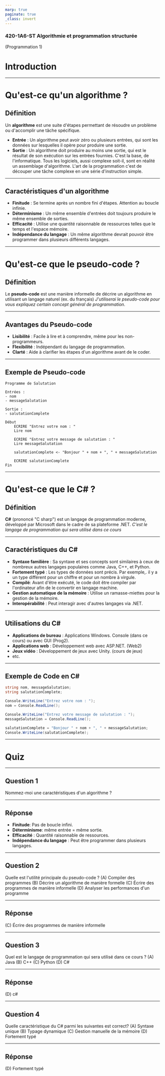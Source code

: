 ```yaml
---
marp: true
paginate: true
_class: invert
---
```


### 420-1A6-ST Algorithmie et programmation structurée
(Programmation 1)
# Introduction

---

# Qu'est-ce qu'un algorithme ?
## Définition
Un **algorithme** est une suite d'étapes permettant de résoudre un problème ou d'accomplir une tâche spécifique.
- **Entrée** : Un algorithme peut avoir zéro ou plusieurs entrées, qui sont les données sur lesquelles il opère pour produire une sortie.
- **Sortie** : Un algorithme doit produire au moins une sortie, qui est le résultat de son exécution sur les entrées fournies.
C'est la base, de l'informatique.  Tous les logiciels, aussi complexe soit-il, sont en réalité un assemblage d'algorithme.
L'art de la programmation c'est de découper une tâche complexe en une série d'instruction simple.

---

## Caractéristiques d'un algorithme
- **Finitude** : Se termine après un nombre fini d'étapes. Attention au boucle infinie.
- **Déterminisme** : Un même ensemble d'entrées doit toujours produire le même ensemble de sorties.
- **Efficacité** : Utilise une quantité raisonnable de ressources telles que le temps et l'espace mémoire.
- **Indépendance du langage** :  Un même algorithme devrait pouvoir être programmer dans plusieurs différents langages.

---

# Qu'est-ce que le pseudo-code ?
## Définition
Le **pseudo-code** est une manière informelle de décrire un algorithme en utilisant un langage naturel (ex. du français)
_J'utiliserai le pseudo-code pour vous expliquez certain concept général de programmation._

---

## Avantages du Pseudo-code
- **Lisibilité** : Facile à lire et à comprendre, même pour les non-programmeurs.
- **Flexibilité** : Indépendant du langage de programmation.
- **Clarté** : Aide à clarifier les étapes d'un algorithme avant de le coder.

---

## Exemple de Pseudo-code
```
Programme de Salutation

Entrées :
- nom
- messageSalutation

Sortie :
- salutationComplete

Début
    ECRIRE "Entrez votre nom : "
    Lire nom

    ECRIRE "Entrez votre message de salutation : "
    Lire messageSalutation

    salutationComplete <- "Bonjour " + nom + ", " + messageSalutation

    ECRIRE salutationComplete
Fin
```

---

# Qu'est-ce que le C# ?
## Définition
**C#** (prononcé "C sharp") est un langage de programmation moderne, développé par Microsoft dans le cadre de sa plateforme .NET.
_C'est le langage de programmation qui sera utilisé dans ce cours_

---

## Caractéristiques du C#
- **Syntaxe familière** : Sa syntaxe et ses concepts sont similaires à ceux de nombreux autres langages populaires comme Java, C++, et Python.
- **Fortement typé** : Les types de données sont précis.  Par exemple,. il y a un type différent pour un chiffre et pour un nombre à virgule.
- **Compilé**: Avant d'être exécuté, le code doit être compiler par l'ordinateur afin de le convertir en langage machine.
- **Gestion automatique de la mémoire** : Utilise un ramasse-miettes pour la gestion de la mémoire.
- **Interopérabilité** : Peut interagir avec d'autres langages via .NET.

---

## Utilisations du C#
- **Applications de bureau** : Applications Windows. Console (dans ce cours) ou avec GUI (Prog2).
- **Applications web** : Développement web avec ASP.NET. (Web2)
- **Jeux vidéo** : Développement de jeux avec Unity. (cours de jeux)
- etc.

---

## Exemple de Code en C#

```csharp
string nom, messageSalutation;
string salutationComplete;

Console.WriteLine("Entrez votre nom : ");
nom = Console.ReadLine();

Console.WriteLine("Entrez votre message de salutation : ");
messageSalutation = Console.ReadLine();

salutationComplete = "Bonjour " + nom + ", " + messageSalutation;
Console.WriteLine(salutationComplete);
```

---

# Quiz

---

## Question 1
Nommez-moi une caractéristiques d'un algorithme ?

---

## Réponse
- **Finitude**: Pas de boucle infini.
- **Déterminisme**: même entrée = même sortie.
- **Efficacité** : Quantité raisonnable de ressources.
- **Indépendance du langage** :  Peut être programmer dans plusieurs langages.

---

## Question 2
Quelle est l'utilité principale du pseudo-code ?
(A) Compiler des programmes
(B) Décrire un algorithme de manière formelle
(C) Écrire des programmes de manière informelle
(D) Analyser les performances d'un programme

---
## Réponse
(C) Écrire des programmes de manière informelle

---

## Question 3
Quel est le langage de programmation qui sera utilisé dans ce cours ?
(A) Java
(B) C++
(C) Python
(D) C#

---

## Réponse
(D) c#

---

## Question 4
Quelle caractéristique du C# parmi les suivantes est correct?
(A) Syntaxe unique
(B) Typage dynamique
(C) Gestion manuelle de la mémoire
(D) Fortement typé

---

## Réponse
(D) Fortement typé


